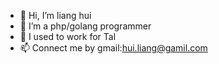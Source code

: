 - 👋 Hi, I’m liang hui
- 👀 I’m a php/golang programmer
- 🌱 I used to work for Tal
- 📫 Connect me by gmail:hui.liang@gamil.com
